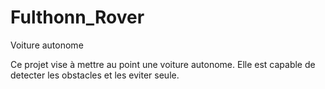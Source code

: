 # Fulthonn_Rover
Voiture autonome

Ce projet vise à mettre au point une voiture autonome. Elle est capable de detecter les obstacles et les eviter seule.
